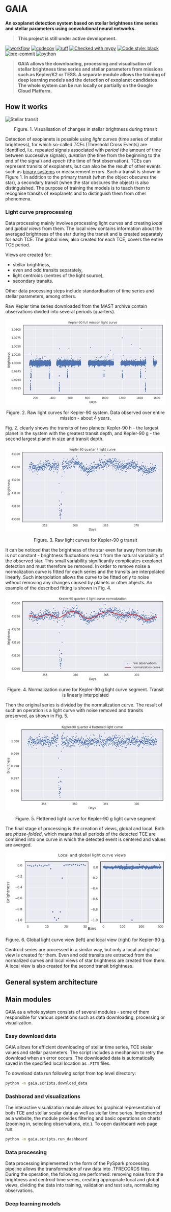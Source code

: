 # GAIA

**An exoplanet detection system based on stellar brightness time series and stellar parameters using convolutional neural networks.**

> **This project is still under active development.**

[![workflow](https://github.com/Savaed/gaia/actions/workflows/main.yaml/badge.svg)](https://github.com/Savaed/gaia/actions)
[![codecov](https://codecov.io/gh/Savaed/gaia/branch/main/graph/badge.svg?token=D482CSZ7MJ)](https://codecov.io/gh/Savaed/gaia)
[![ruff](https://img.shields.io/endpoint?url=https://raw.githubusercontent.com/astral-sh/ruff/main/assets/badge/v2.json)](https://docs.astral.sh/ruff/)
[![Checked with mypy](http://www.mypy-lang.org/static/mypy_badge.svg)](http://mypy-lang.org/)
[![Code style: black](https://img.shields.io/badge/code%20style-black-000000.svg)](https://github.com/psf/black)
[![pre-commit](https://img.shields.io/badge/pre--commit-enabled-brightgreen?logo=pre-commit&logoColor=white)](https://pre-commit.com/)
[![python](https://img.shields.io/badge/Python-3.11-3776AB.svg?style=flat&logo=python&logoColor=white)](https://www.python.org)

> **GAIA allows the downloading, processing and visualisation of stellar brightness time series and stellar parameters from missions such as Kepler/K2 or TESS. A separate module allows the training of deep learning models and the detection of exoplanet candidates. The whole system can be run locally or partially on the Google Cloud Platform.**

## How it works

![Stellar transit](https://github.com/Savaed/gaia/blob/main/docs/img/nasa-transit.gif)
<p align="center">Figure. 1. Visualisation of changes in stellar brightness during transit</p>

Detection of exoplanets is possible using *light curves* (time series of stellar brightness), for which so-called *TCEs* (Threshold Cross Events) are identified, i.e. repeated signals associated with *period* (the amount of time between successive signals), *duration* (the time from the beginning to the end of the signal) and *epoch* (the time of first observation). TCEs can represent transits of exoplanets, but can also be the result of other events such as [binary systems](https://en.wikipedia.org/wiki/Binary_star) or measurement errors. Such a transit is shown in Figure 1. In addition to the primary transit (when the object obscures the star), a secondary transit (when the star obscures the object) is also distinguished. The purpose of training the models is to teach them to recognise transits of exoplanets and to distinguish them from other phenomena.

### Light curve preprocessing

Data processing mainly involves processing light curves and creating *local* and *global views* from them. The local view contains information about the averaged brightness of the star during the transit and is created separately for each TCE. The global view, also created for each TCE, covers the entire TCE period.

Views are created for:
  - stellar brightness,
  - even and odd transits separately,
  - light centroids (centres of the light source),
  - secondary transits.

Other data processing steps include standardisation of time series and stellar parameters, among others.

Raw Kepler time series downloaded from the MAST archive contain observations divided into several periods (quarters).

![kepler full mission light curve](https://github.com/Savaed/gaia/blob/main/docs/img/kepler-90-full-mission.png)
<p align="center">Figure. 2. Raw light curves for Kepler-90 system. Data observed over entire mission - about 4 years.</p>

Fig. 2. clearly shows the transits of two planets: Kepler-90 h - the largest planet in the system with the greatest transit depth, and Kepler-90 g - the second largest planet in size and transit depth.

![kepler full quarter 4 light curve](https://github.com/Savaed/gaia/blob/main/docs/img/kepler-90-q4.png)
<p align="center">Figure. 3. Raw light curves for Kepler-90 g transit</p>

It can be noticed that the brightness of the star even far away from transits is not constant - brightness fluctuations result from the natural variability of the observed star. This small variability significantly complicates exoplanet detection and must therefore be removed. In order to remove noise a normalization curve is fitted for each series and the transits are interpolated linearly. Such interpolation allows the curve to be fitted only to noise without removing any changes caused by planets or other objects. An example of the described fitting is shown in Fig. 4.

![kepler normalization](https://github.com/Savaed/gaia/blob/main/docs/img/kepler-90-q4-normalization.png)
<p align="center">Figure. 4. Normalization curve for Kepler-90 g light curve segment. Transit is linearly interpolated</p>

Then the original series is divided by the normalization curve. The result of such an operation is a light curve with noise removed and transits preserved, as shown in Fig. 5.

![kepler normalized](https://github.com/Savaed/gaia/blob/main/docs/img/kepler-90-q4-flattened.png)
<p align="center">Figure. 5. Flettened light curve for Kepler-90 g light curve segment</p>

The final stage of processing is the creation of views, global and local. Both are *phase-folded*, which means that all periods of the detected TCE are combined into one curve in which the detected event is centered and values are averged.

![kepler views](https://github.com/Savaed/gaia/blob/main/docs/img/kepler-90-views.png)
<p align="center">Figure. 6. Global light curve view (left) and local view (right) for Kepler-90 g.</p>

Centroid series are processed in a similar way, but only a local and global view is created for them. Even and odd transits are extracted from the normalized curves and local views of star brightness are created from them. A local view is also created for the second transit brightness.

## General system architecture

## Main modules

GAIA as a whole system consists of several modules - some of them responsible for various operations such as data downloading, processing or visualization.

### Easy download data

GAIA allows for efficient downloading of stellar time series, TCE skalar values and stellar parameters. The script includes a mechanism to retry the download when an error occurs. The downloaded data is automatically saved in the specified local location as `.FITS` files.

To download data run following script from top level directory:

```sh
python -m gaia.scripts.download_data
```

### Dashborad and visualizations

The interactive visualization module allows for graphical representation of both TCE and stellar scalar data as well as stellar time series. Implemented as a website, the module provides filtering and basic operations on charts (zooming in, selecting observations, etc.). To open dashboard web page run:

```sh
python -m gaia.scripts.run_dashboard
```

### Data processing

Data processing implemented in the form of the PySpark processing pipeline allows the transformation of raw data into .TFRECORDS files. During the operation, the following are performed: removing noise from the brightness and centroid time series, creating appropriate local and global views, dividing the data into training, validation and test sets, normalizing observations.

### Deep learning models
